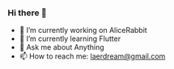 ### Hi there 👋

- 🔭 I’m currently working on AliceRabbit
- 🌱 I’m currently learning Flutter
- 💬 Ask me about Anything
- 📫 How to reach me: laerdream@gmail.com
